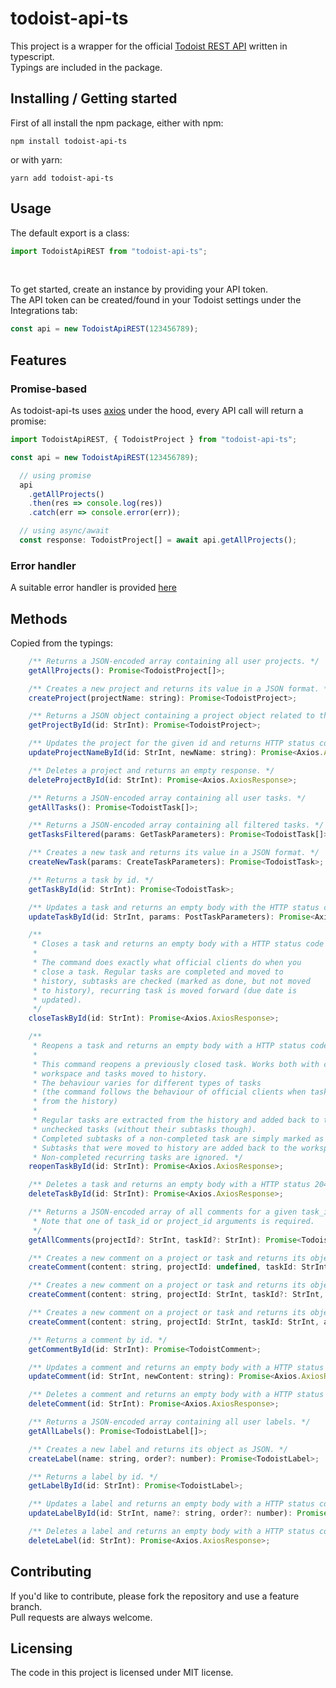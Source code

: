 # todoist-api-ts

This project is a wrapper for the official [Todoist REST API](https://developer.todoist.com/rest/v8/) written in typescript.  
Typings are included in the package.

## Installing / Getting started

First of all install the npm package, either with npm:

```shell
npm install todoist-api-ts
```

or with yarn:

```shell
yarn add todoist-api-ts
```

## Usage

The default export is a class:

```javascript
import TodoistApiREST from "todoist-api-ts";
```

&nbsp;

To get started, create an instance by providing your API token.  
The API token can be created/found in your Todoist settings under the Integrations tab:

```javascript
const api = new TodoistApiREST(123456789);
```

## Features

### Promise-based

As todoist-api-ts uses [axios](https://github.com/axios/axios) under the hood, every API call will return a promise:

```javascript
import TodoistApiREST, { TodoistProject } from "todoist-api-ts";

const api = new TodoistApiREST(123456789);  

  // using promise
  api
    .getAllProjects()
    .then(res => console.log(res))
    .catch(err => console.error(err));

  // using async/await
  const response: TodoistProject[] = await api.getAllProjects();
```

### Error handler

A suitable error handler is provided [here](https://github.com/kory-smith/todoist-api-ts/blob/master/src/utils/errorhandler.ts)

## Methods

Copied from the typings:

```javascript
    /** Returns a JSON-encoded array containing all user projects. */
    getAllProjects(): Promise<TodoistProject[]>;

    /** Creates a new project and returns its value in a JSON format. */
    createProject(projectName: string): Promise<TodoistProject>;

    /** Returns a JSON object containing a project object related to the given id. */
    getProjectById(id: StrInt): Promise<TodoistProject>;

    /** Updates the project for the given id and returns HTTP status code 204 with an empty body. */
    updateProjectNameById(id: StrInt, newName: string): Promise<Axios.AxiosResponse>;

    /** Deletes a project and returns an empty response. */
    deleteProjectById(id: StrInt): Promise<Axios.AxiosResponse>;

    /** Returns a JSON-encoded array containing all user tasks. */
    getAllTasks(): Promise<TodoistTask[]>;

    /** Returns a JSON-encoded array containing all filtered tasks. */
    getTasksFiltered(params: GetTaskParameters): Promise<TodoistTask[]>;

    /** Creates a new task and returns its value in a JSON format. */
    createNewTask(params: CreateTaskParameters): Promise<TodoistTask>;

    /** Returns a task by id. */
    getTaskById(id: StrInt): Promise<TodoistTask>;

    /** Updates a task and returns an empty body with the HTTP status code 204. */
    updateTaskById(id: StrInt, params: PostTaskParameters): Promise<Axios.AxiosResponse>;

    /**
     * Closes a task and returns an empty body with a HTTP status code 204.
     *
     * The command does exactly what official clients do when you
     * close a task. Regular tasks are completed and moved to
     * history, subtasks are checked (marked as done, but not moved
     * to history), recurring task is moved forward (due date is
     * updated).
     */
    closeTaskById(id: StrInt): Promise<Axios.AxiosResponse>;

    /**
     * Reopens a task and returns an empty body with a HTTP status code 204.
     *
     * This command reopens a previously closed task. Works both with checked tasks in user’s
     * workspace and tasks moved to history.
     * The behaviour varies for different types of tasks
     * (the command follows the behaviour of official clients when tasks are uncompleted or extracted
     * from the history)
     *
     * Regular tasks are extracted from the history and added back to the user workspace as normal
     * unchecked tasks (without their subtasks though).
     * Completed subtasks of a non-completed task are simply marked as uncompleted.
     * Subtasks that were moved to history are added back to the workspace as first-level tasks.
     * Non-completed recurring tasks are ignored. */
    reopenTaskById(id: StrInt): Promise<Axios.AxiosResponse>;

    /** Deletes a task and returns an empty body with a HTTP status 204. */
    deleteTaskById(id: StrInt): Promise<Axios.AxiosResponse>;

    /** Returns a JSON-encoded array of all comments for a given task_id or project_id.
     * Note that one of task_id or project_id arguments is required.
     */
    getAllComments(projectId?: StrInt, taskId?: StrInt): Promise<TodoistComment[]>;

    /** Creates a new comment on a project or task and returns its object. */
    createComment(content: string, projectId: undefined, taskId: StrInt, attachment?: Attachment): Promise<TodoistTask>;

    /** Creates a new comment on a project or task and returns its object. */
    createComment(content: string, projectId: StrInt, taskId?: StrInt, attachment?: Attachment): Promise<TodoistProject>;

    /** Creates a new comment on a project or task and returns its object. */
    createComment(content: string, projectId: StrInt, taskId: StrInt, attachment?: Attachment): Promise<TodoistProject>;

    /** Returns a comment by id. */
    getCommentById(id: StrInt): Promise<TodoistComment>;

    /** Updates a comment and returns an empty body with a HTTP status code 204. */
    updateComment(id: StrInt, newContent: string): Promise<Axios.AxiosResponse>;

    /** Deletes a comment and returns an empty body with a HTTP status code 204. */
    deleteComment(id: StrInt): Promise<Axios.AxiosResponse>;

    /** Returns a JSON-encoded array containing all user labels. */
    getAllLabels(): Promise<TodoistLabel[]>;

    /** Creates a new label and returns its object as JSON. */
    createLabel(name: string, order?: number): Promise<TodoistLabel>;

    /** Returns a label by id. */
    getLabelById(id: StrInt): Promise<TodoistLabel>;

    /** Updates a label and returns an empty body with a HTTP status code 204. */
    updateLabelById(id: StrInt, name?: string, order?: number): Promise<Axios.AxiosResponse>;

    /** Deletes a label and returns an empty body with a HTTP status code 204. */
    deleteLabel(id: StrInt): Promise<Axios.AxiosResponse>;
```

## Contributing

If you'd like to contribute, please fork the repository and use a feature branch.  
Pull requests are always welcome.

## Licensing

The code in this project is licensed under MIT license.
